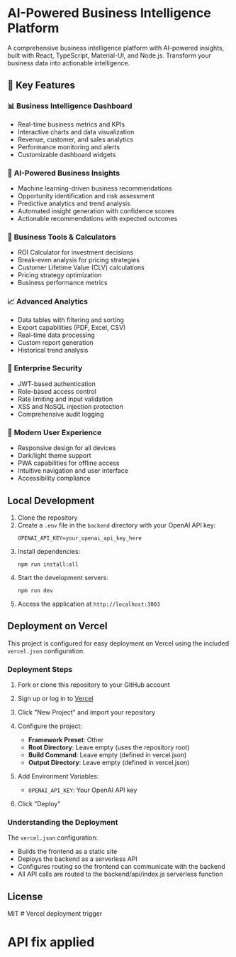# AI-Powered Business Intelligence Platform

A comprehensive business intelligence platform with AI-powered insights, built with React, TypeScript, Material-UI, and Node.js. Transform your business data into actionable intelligence.

## 🚀 Key Features

### 📊 **Business Intelligence Dashboard**
- Real-time business metrics and KPIs
- Interactive charts and data visualization
- Revenue, customer, and sales analytics
- Performance monitoring and alerts
- Customizable dashboard widgets

### 🤖 **AI-Powered Business Insights**
- Machine learning-driven business recommendations
- Opportunity identification and risk assessment
- Predictive analytics and trend analysis
- Automated insight generation with confidence scores
- Actionable recommendations with expected outcomes

### 🧮 **Business Tools & Calculators**
- ROI Calculator for investment decisions
- Break-even analysis for pricing strategies
- Customer Lifetime Value (CLV) calculations
- Pricing strategy optimization
- Business performance metrics

### 📈 **Advanced Analytics**
- Data tables with filtering and sorting
- Export capabilities (PDF, Excel, CSV)
- Real-time data processing
- Custom report generation
- Historical trend analysis

### 🔐 **Enterprise Security**
- JWT-based authentication
- Role-based access control
- Rate limiting and input validation
- XSS and NoSQL injection protection
- Comprehensive audit logging

### 🎨 **Modern User Experience**
- Responsive design for all devices
- Dark/light theme support
- PWA capabilities for offline access
- Intuitive navigation and user interface
- Accessibility compliance

## Local Development

1. Clone the repository
2. Create a `.env` file in the `backend` directory with your OpenAI API key:
   ```
   OPENAI_API_KEY=your_openai_api_key_here
   ```
3. Install dependencies:
   ```
   npm run install:all
   ```
4. Start the development servers:
   ```
   npm run dev
   ```
5. Access the application at `http://localhost:3003`

## Deployment on Vercel

This project is configured for easy deployment on Vercel using the included `vercel.json` configuration.

### Deployment Steps

1. Fork or clone this repository to your GitHub account
2. Sign up or log in to [Vercel](https://vercel.com)
3. Click "New Project" and import your repository
4. Configure the project:
   - **Framework Preset**: Other
   - **Root Directory**: Leave empty (uses the repository root)
   - **Build Command**: Leave empty (defined in vercel.json)
   - **Output Directory**: Leave empty (defined in vercel.json)

5. Add Environment Variables:
   - `OPENAI_API_KEY`: Your OpenAI API key

6. Click "Deploy"

### Understanding the Deployment

The `vercel.json` configuration:
- Builds the frontend as a static site
- Deploys the backend as a serverless API
- Configures routing so the frontend can communicate with the backend
- All API calls are routed to the backend/api/index.js serverless function

## License

MIT # Vercel deployment trigger
# API fix applied
